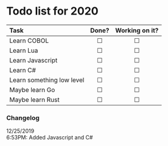 # Todo list for 2020

| Task | Done? | Working on it? |
| :--- | :---: | :---: |
| Learn COBOL | &#9744; | &#9744; |
| Learn Lua | &#9744; | &#9744; |
| Learn Javascript | &#9744; | &#9744; |
| Learn C# | &#9744; | &#9744; |
| Learn something low level | &#9744; | &#9744; |
| Maybe learn Go | &#9744; | &#9744; |
| Maybe learn Rust | &#9744; | &#9744; |

### Changelog
12/25/2019 \
‎‎‎6:53PM: Added Javascript and C#
